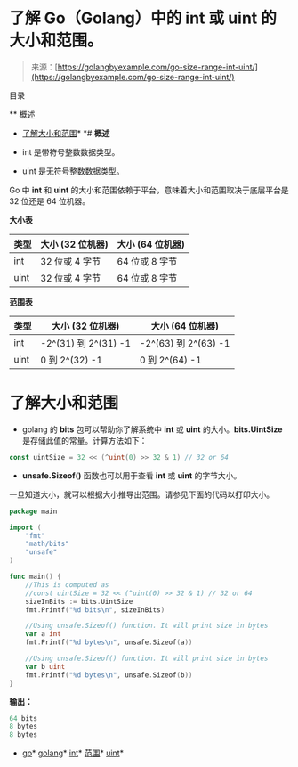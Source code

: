 <!--yml

类别：未分类

日期：2024-10-13 06:06:27

-->

# 了解 Go（Golang）中的 int 或 uint 的大小和范围。

> 来源：[https://golangbyexample.com/go-size-range-int-uint/](https://golangbyexample.com/go-size-range-int-uint/)

目录

**   [概述](#Overview "Overview")

+   [了解大小和范围](#Know_Size_and_Range "Know Size and Range")*  *# **概述**

+   int 是带符号整数数据类型。

+   uint 是无符号整数数据类型。

Go 中 **int** 和 **uint** 的大小和范围依赖于平台，意味着大小和范围取决于底层平台是 32 位还是 64 位机器。

**大小表**

| **类型** | **大小 (32 位机器)** | **大小 (64 位机器)** |
| --- | --- | --- |
| int | 32 位或 4 字节 | 64 位或 8 字节 |
| uint | 32 位或 4 字节 | 64 位或 8 字节 |

**范围表**

| **类型** | **大小 (32 位机器)** | **大小 (64 位机器)** |
| --- | --- | --- |
| int | -2^(31) 到 2^(31) -1 | -2^(63) 到 2^(63) -1 |
| uint | 0 到 2^(32) -1 | 0 到 2^(64) -1 |

# **了解大小和范围**

+   golang 的 **bits** 包可以帮助你了解系统中 **int** 或 **uint** 的大小。**bits.UintSize** 是存储此值的常量。计算方法如下：

```go
const uintSize = 32 << (^uint(0) >> 32 & 1) // 32 or 64
```

+   **unsafe.Sizeof()** 函数也可以用于查看 **int** 或 **uint** 的字节大小。

一旦知道大小，就可以根据大小推导出范围。请参见下面的代码以打印大小。

```go
package main

import (
    "fmt"
    "math/bits"
    "unsafe"
)

func main() {
    //This is computed as 
    //const uintSize = 32 << (^uint(0) >> 32 & 1) // 32 or 64
    sizeInBits := bits.UintSize
    fmt.Printf("%d bits\n", sizeInBits)

    //Using unsafe.Sizeof() function. It will print size in bytes
    var a int
    fmt.Printf("%d bytes\n", unsafe.Sizeof(a))

    //Using unsafe.Sizeof() function. It will print size in bytes
    var b uint
    fmt.Printf("%d bytes\n", unsafe.Sizeof(b))
}
```

**输出：**

```go
64 bits
8 bytes
8 bytes
```

+   [go](https://golangbyexample.com/tag/go/)*   [golang](https://golangbyexample.com/tag/golang/)*   [int](https://golangbyexample.com/tag/int/)*   [范围](https://golangbyexample.com/tag/range/)*   [uint](https://golangbyexample.com/tag/uint/)*
